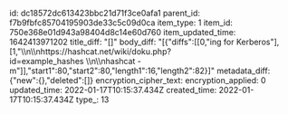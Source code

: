 id: dc18572dc613423bbc21d71f3ce0afa1
parent_id: f7b9fbfc85704195903de33c5c09d0ca
item_type: 1
item_id: 750e368e01d943a98404d8c14e60d760
item_updated_time: 1642413971202
title_diff: "[]"
body_diff: "[{\"diffs\":[[0,\"ing for Kerberos\"],[1,\"\\\n\\\nhttps://hashcat.net/wiki/doku.php?id=example_hashes \\\n\\\nhashcat -m\"]],\"start1\":80,\"start2\":80,\"length1\":16,\"length2\":82}]"
metadata_diff: {"new":{},"deleted":[]}
encryption_cipher_text: 
encryption_applied: 0
updated_time: 2022-01-17T10:15:37.434Z
created_time: 2022-01-17T10:15:37.434Z
type_: 13